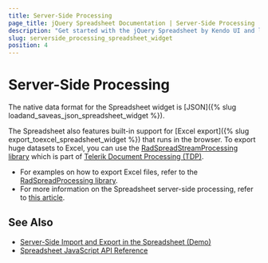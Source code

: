 ```yaml
---
title: Server-Side Processing
page_title: jQuery Spreadsheet Documentation | Server-Side Processing | Kendo UI
description: "Get started with the jQuery Spreadsheet by Kendo UI and learn how to process its data by using the Telerik Document Processing library."
slug: serverside_processing_spreadsheet_widget
position: 4
---
```


# Server-Side Processing

The native data format for the Spreadsheet widget is [JSON]({% slug loadand_saveas_json_spreadsheet_widget %}).

The Spreadsheet also features built-in support for [Excel export]({% slug export_toexcel_spreadsheet_widget %}) that runs in the browser. To export huge datasets to Excel, you can use the [RadSpreadStreamProcessing library](https://docs.telerik.com/devtools/document-processing/libraries/radspreadstreamprocessing/overview) which is part of [Telerik Document Processing (TDP)](https://docs.telerik.com/devtools/document-processing/introduction).  

* For examples on how to export Excel files, refer to the [RadSpreadProcessing library](https://docs.telerik.com/devtools/document-processing/libraries/radspreadprocessing/overview).
* For more information on the Spreadsheet server-side processing, refer to [this article](https://docs.telerik.com/aspnet-mvc/helpers/spreadsheet/spreadsheet-processing).

## See Also

* [Server-Side Import and Export in the Spreadsheet (Demo)](https://demos.telerik.com/kendo-ui/spreadsheet/server-side-import-export)
* [Spreadsheet JavaScript API Reference](/api/javascript/ui/spreadsheet)
